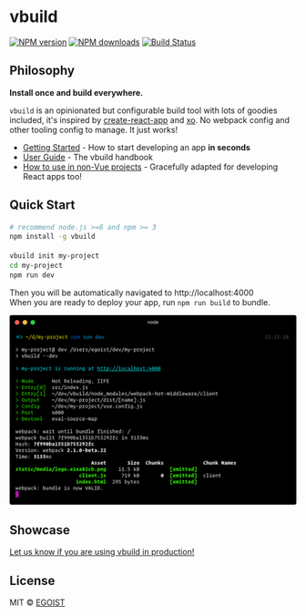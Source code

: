 # vbuild

[![NPM version](https://img.shields.io/npm/v/vbuild.svg?style=flat-square)](https://npmjs.com/package/vbuild) [![NPM downloads](https://img.shields.io/npm/dm/vbuild.svg?style=flat-square)](https://npmjs.com/package/vbuild) [![Build Status](https://img.shields.io/circleci/project/egoist/vbuild/master.svg?style=flat-square)](https://circleci.com/gh/egoist/vbuild)

## Philosophy

**Install once and build everywhere.**

`vbuild` is an opinionated but configurable build tool with lots of goodies included, it's inspired by [create-react-app](https://github.com/facebookincubator/create-react-app) and [xo](https://github.com/sindresorhus/xo). No webpack config and other tooling config to manage. It just works!

- [Getting Started](https://vbuild.js.org/docs/getting-started.html) - How to start developing an app **in seconds**
- [User Guide](https://vbuild.js.org/docs) - The vbuild handbook
- [How to use in non-Vue projects](https://vbuild.js.org/docs/non-vue-projects.html) - Gracefully adapted for developing React apps too!

## Quick Start

```bash
# recommend node.js >=6 and npm >= 3
npm install -g vbuild

vbuild init my-project
cd my-project
npm run dev
```

Then you will be automatically navigated to http://localhost:4000<br>
When you are ready to deploy your app, run `npm run build` to bundle.

<img src="./media/preview.png" width="540" alt="preview">

## Showcase

[Let us know if you are using vbuild in production!](https://vbuild.js.org/docs/showcase.html)

## License

MIT © [EGOIST](https://github.com/egoist)
